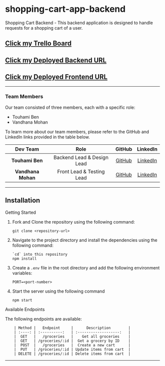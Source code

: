 # shopping-cart-app-backend

Shopping Cart Backend - This backend application is designed to handle requests for a shopping cart of a user.

## [Click my Trello Board](https://trello.com/b/AnnhHH6R/shopping-cart-spree)

## [Click my Deployed Backend URL](https://...)

## [Click my Deployed Frontend URL](https://...)

---
### Team Members

Our team consisted of three members, each with a specific role:

- Touhami Ben
- Vandhana Mohan

To learn more about our team members, please refer to the GitHub and LinkedIn links provided in the table below.

| Dev Team | Role | GitHub | LinkedIn
| :--------------: | :-------: | :-------: | :-------: |
| **Touhami Ben**  | Backend Lead & Design Lead  | [GitHub](https://github.com/touhami-ben)  | [LinkedIn](https://www.linkedin.com/in/touhami-benmessaoud-aaa072259/)
| **Vandhana Mohan**  | Front Lead & Testing Lead | [GitHub](https://github.com/Vandhana-Mohan) | [LinkedIn](https://www.linkedin.com/in/vandhanamohan/)

---

## Installation

Getting Started

1. Fork and Clone the repository using the following command:

   ```
   git clone <repository-url>
   ```

2. Navigate to the project directory and install the dependencies using the following command:

   ```
   `cd` into this repository
   npm install
   ```

3. Create a `.env` file in the root directory and add the following environment variables:

   ```
   PORT=<port-number>
   ```

4. Start the server using the following command

   ```
   npm start
   ```

Available Endpoints

The following endpoints are available:

        | Method |   Endpoint     |      Description        |
        | :----: | :----------:   | :-------------------:   |
        |  GET   |   /groceries   |    Get all groceries    |
        |  GET   | /groceries/:id |  Get a grocery by ID    |
        |  POST  |   /groceries   |  Create a new cart      |
        |  PUT   | /groceries/:id | Update items from cart  |
        | DELETE | /groceries/:id | Delete items from cart  |

---
